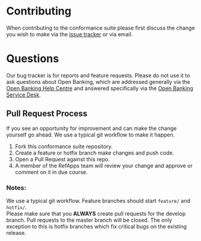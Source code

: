 # Contributing

When contributing to the conformance suite please first discuss the change you wish to make via the [issue tracker](https://bitbucket.org/openbankingteam/conformance-suite/issues) or via email.

# Questions

Our bug tracker is for reports and feature requests. Please do not use it to ask questions about Open Banking, 
which are addressed generally via the [Open Banking Help Centre](https://openbanking.atlassian.net/servicedesk/customer/portals) and answered 
specifically via the [Open Banking Service Desk](https://openbanking.atlassian.net/servicedesk/customer/portal/1).

## Pull Request Process

If you see an opportunity for improvement and can make the change yourself go ahead. We 
use a typical git workflow to make it happen.

1. Fork this conformance suite repository.
2. Create a feature or hotfix branch make changes and push code. 
3. Open a Pull Request against this repo.
4. A member of the RefApps team will review your change and approve or comment 
on it in due course.

### Notes:

We use a typical git workflow. Feature branches should start `feature/` and `hotfix/`.  
Please make sure that you **ALWAYS** create pull requests for the develop branch.
Pull requests to the master branch will be closed. The only exception to this is hotfix 
branches which fix critical bugs on the existing release.